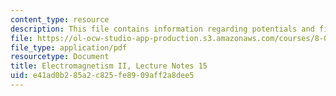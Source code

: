 ```yaml
---
content_type: resource
description: This file contains information regarding potentials and fields.
file: https://ol-ocw-studio-app-production.s3.amazonaws.com/courses/8-07-electromagnetism-ii-fall-2012/e41ad0b285a2c825fe8909aff2a8dee5_MIT8_07F12_ln15.pdf
file_type: application/pdf
resourcetype: Document
title: Electromagnetism II, Lecture Notes 15
uid: e41ad0b2-85a2-c825-fe89-09aff2a8dee5
---
```

